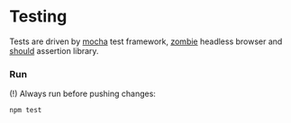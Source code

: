 # Testing

Tests are driven by [mocha](http://visionmedia.github.io/mocha/) test framework, [zombie](http://zombie.labnotes.org/) headless browser and [should](https://github.com/visionmedia/should.js/) assertion library.

### Run

(!) Always run before pushing changes:

```bash
npm test
```
